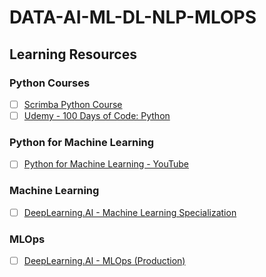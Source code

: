 # DATA-AI-ML-DL-NLP-MLOPS
## Learning Resources

### Python Courses
- [ ] <a href="https://v2.scrimba.com/learn-python-c03" target="_blank" rel="noopener noreferrer">Scrimba Python Course</a>
- [ ] <a href="https://www.udemy.com/course/100-days-of-code/" target="_blank" rel="noopener noreferrer">Udemy - 100 Days of Code: Python</a>

### Python for Machine Learning
- [ ] <a href="https://www.youtube.com/watch?v=OGxgnH8y2NM&list=PLQVvvaa0QuDfKTOs3Keq_kaG2P55YRn5v" target="_blank" rel="noopener noreferrer">Python for Machine Learning - YouTube</a>

### Machine Learning
- [ ] <a href="https://www.coursera.org/specializations/machine-learning-introduction" target="_blank" rel="noopener noreferrer">DeepLearning.AI - Machine Learning Specialization</a>

### MLOps
- [ ] <a href="https://www.coursera.org/learn/introduction-to-machine-learning-in-production" target="_blank" rel="noopener noreferrer">DeepLearning.AI - MLOps (Production)</a>


